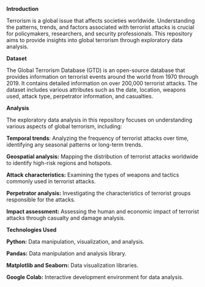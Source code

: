 **Introduction**

Terrorism is a global issue that affects societies worldwide. Understanding the patterns, trends, and factors associated with terrorist attacks is crucial for policymakers, researchers, and security professionals. This repository aims to provide insights into global terrorism through exploratory data analysis.

**Dataset**

The Global Terrorism Database (GTD) is an open-source database that provides information on terrorist events around the world from 1970 through 2019. It contains detailed information on over 200,000 terrorist attacks. The dataset includes various attributes such as the date, location, weapons used, attack type, perpetrator information, and casualties.

**Analysis**

The exploratory data analysis in this repository focuses on understanding various aspects of global terrorism, including:

**Temporal trends**: Analyzing the frequency of terrorist attacks over time, identifying any seasonal patterns or long-term trends.

**Geospatial analysis:** Mapping the distribution of terrorist attacks worldwide to identify high-risk regions and hotspots.

**Attack characteristics:** Examining the types of weapons and tactics commonly used in terrorist attacks.

**Perpetrator analysis:** Investigating the characteristics of terrorist groups responsible for the attacks.

**Impact assessment:** Assessing the human and economic impact of terrorist attacks through casualty and damage analysis.

**Technologies Used**

**Python:** Data manipulation, visualization, and analysis.

**Pandas:** Data manipulation and analysis library.

**Matplotlib and Seaborn:** Data visualization libraries.

**Google Colab:** Interactive development environment for data analysis.


